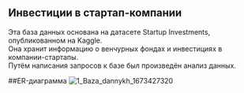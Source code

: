## Инвестиции в стартап-компании

Эта база данных основана на датасете Startup Investments, опубликованном на Kaggle.
</br>
Она хранит информацию о венчурных фондах и инвестициях в компании-стартапы.
<br>
Путём написания запросов к базе был произведён анализ данных.

##ER-диаграмма
![1_Baza_dannykh_1673427320](https://github.com/SweexFox/portfolio-projects/assets/141644044/6359d676-f495-4296-a968-192d4430f6dd)
